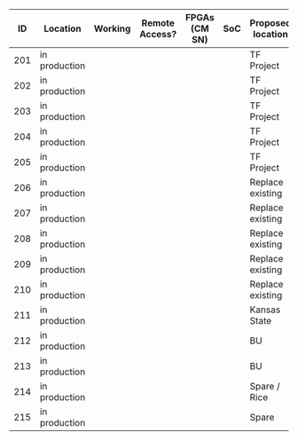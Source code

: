 |  ID | Location      | Working | Remote Access? | FPGAs (CM SN) | SoC | Proposed location | notes |
| --- | ---           | ---     | ---            | ---           | --- | ---               | ---   |
| 201 | in production |         |                |               |     | TF Project        |       |
| 202 | in production |         |                |               |     | TF Project        |       |
| 203 | in production |         |                |               |     | TF Project        |       |
| 204 | in production |         |                |               |     | TF Project        |       |
| 205 | in production |         |                |               |     | TF Project        |       |
| 206 | in production |         |                |               |     | Replace existing  |       |
| 207 | in production |         |                |               |     | Replace existing  |       |
| 208 | in production |         |                |               |     | Replace existing  |       |
| 209 | in production |         |                |               |     | Replace existing  |       |
| 210 | in production |         |                |               |     | Replace existing  |       |
| 211 | in production |         |                |               |     | Kansas State      |       |
| 212 | in production |         |                |               |     | BU                |       |
| 213 | in production |         |                |               |     | BU                |       |
| 214 | in production |         |                |               |     | Spare / Rice      |       |
| 215 | in production |         |                |               |     | Spare             |       |
